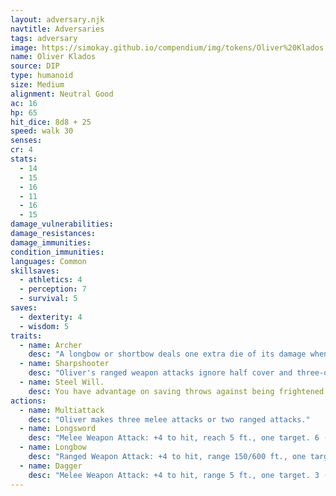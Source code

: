 ```yaml
---
layout: adversary.njk
navtitle: Adversaries
tags: adversary
image: https://simokay.github.io/compendium/img/tokens/Oliver%20Klados.webp
name: Oliver Klados
source: DIP
type: humanoid
size: Medium
alignment: Neutral Good
ac: 16
hp: 65
hit_dice: 8d8 + 25
speed: walk 30
senses: 
cr: 4
stats:
  - 14
  - 15
  - 16
  - 11
  - 16
  - 15
damage_vulnerabilities: 
damage_resistances: 
damage_immunities: 
condition_immunities: 
languages: Common
skillsaves:
  - athletics: 4
  - perception: 7
  - survival: 5
saves:
  - dexterity: 4
  - wisdom: 5
traits:
  - name: Archer
    desc: "A longbow or shortbow deals one extra die of its damage when Oliver hits with it (included in his longbow attack)."
  - name: Sharpshooter
    desc: "Oliver's ranged weapon attacks ignore half cover and three-quarters cover."
  - name: Steel Will.
    desc: You have advantage on saving throws against being frightened.
actions:
  - name: Multiattack
    desc: "Oliver makes three melee attacks or two ranged attacks."
  - name: Longsword
    desc: "Melee Weapon Attack: +4 to hit, reach 5 ft., one target. 6 (1d8 + 2) slashing damage, or 7 (1d10 + 2) slashing damage if used with two hands."
  - name: Longbow
    desc: "Ranged Weapon Attack: +4 to hit, range 150/600 ft., one target. 11 (2d8 + 2) piercing damage."
  - name: Dagger
    desc: "Melee Weapon Attack: +4 to hit, range 5 ft., one target. 3 (1d6 + 2) piercing damage."
---
```

